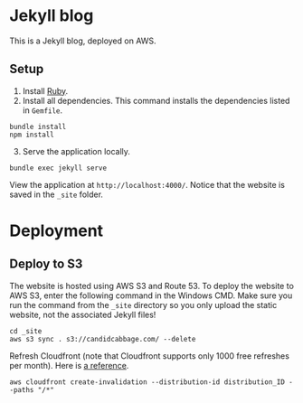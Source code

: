 # Jekyll blog
This is a Jekyll blog, deployed on AWS.

## Setup
1. Install [Ruby](https://www.ruby-lang.org/en/).
2. Install all dependencies. This command installs the dependencies listed in `Gemfile`.
```
bundle install
npm install
```
3. Serve the application locally.
```
bundle exec jekyll serve
```
View the application at `http://localhost:4000/`. Notice that the website is saved in the `_site` folder.

# Deployment

## Deploy to S3
The website is hosted using AWS S3 and Route 53. To deploy the website to AWS S3, enter the following command in the Windows CMD. Make sure you run the command from the `_site` directory so you only upload the static website, not the associated Jekyll files!
```
cd _site
aws s3 sync . s3://candidcabbage.com/ --delete
```

Refresh Cloudfront (note that Cloudfront supports only 1000 free refreshes per month). Here is [a reference](https://aws.amazon.com/premiumsupport/knowledge-center/cloudfront-serving-outdated-content-s3/).
```
aws cloudfront create-invalidation --distribution-id distribution_ID --paths "/*"
```
